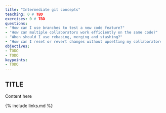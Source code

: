 ```yaml
---
title: "Intermediate git concepts"
teaching: 0 # TBD
exercises: 0 # TBD
questions:
- "How can I use branches to test a new code feature?"
- "How can multiple collaborators work efficiently on the same code?"
- "When should I use rebasing, merging and stashing?"
- "How can I reset or revert changes without upsetting my collaborators?"
objectives:
- TODO
- TODO
keypoints:
- TODO
---
```



## TITLE

Content here

{% include links.md %}
